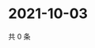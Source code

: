 # 2021-10-03

共 0 条

<!-- BEGIN WEIBO -->
<!-- 最后更新时间 Sun Oct 03 2021 13:00:30 GMT+0800 (China Standard Time) -->

<!-- END WEIBO -->
